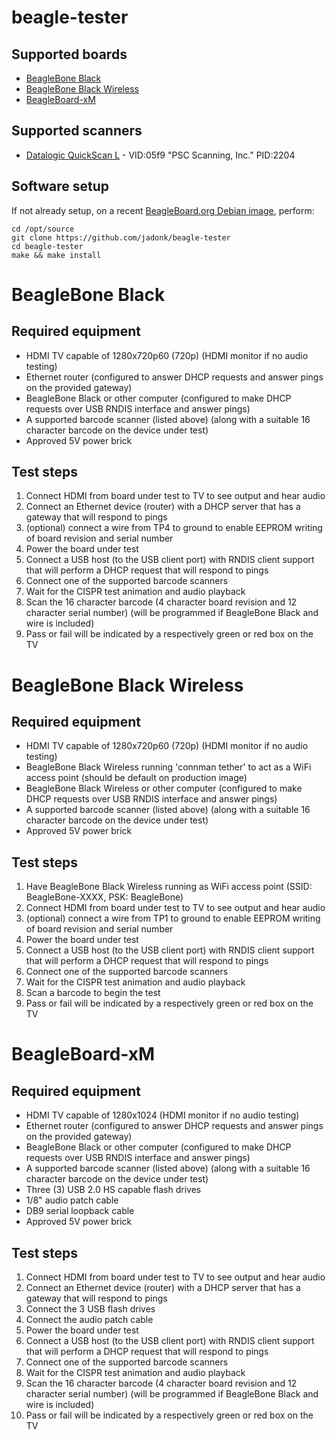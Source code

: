 # beagle-tester

## Supported boards

* [BeagleBone Black](#beaglebone-black)
* [BeagleBone Black Wireless](#beaglebone-black-wireless)
* [BeagleBoard-xM](#beagleboard-xm)

## Supported scanners

* [Datalogic QuickScan L](http://www.datalogic.com/eng/products/automatic-data-capture/general-duty-handheld-scanners/quickscan-l-qd2300-pd-166.html) - VID:05f9 "PSC Scanning, Inc." PID:2204 

## Software setup

If not already setup, on a recent [BeagleBoard.org Debian image](https://beagleboard.org/latest-images), perform:

    cd /opt/source
    git clone https://github.com/jadonk/beagle-tester
    cd beagle-tester
    make && make install

# BeagleBone Black

## Required equipment

* HDMI TV capable of 1280x720p60 (720p) (HDMI monitor if no audio testing)
* Ethernet router (configured to answer DHCP requests and answer pings on the provided gateway)
* BeagleBone Black or other computer (configured to make DHCP requests over USB RNDIS interface and answer pings)
* A supported barcode scanner (listed above) (along with a suitable 16 character barcode on the device under test)
* Approved 5V power brick

## Test steps

1. Connect HDMI from board under test to TV to see output and hear audio
2. Connect an Ethernet device (router) with a DHCP server that has a gateway that will respond to pings
3. (optional) connect a wire from TP4 to ground to enable EEPROM writing of board revision and serial number
4. Power the board under test
5. Connect a USB host (to the USB client port) with RNDIS client support that will perform a DHCP request that will respond to pings
6. Connect one of the supported barcode scanners
7. Wait for the CISPR test animation and audio playback
8. Scan the 16 character barcode (4 character board revision and 12 character serial number) (will be programmed if BeagleBone Black and wire is included)
9. Pass or fail will be indicated by a respectively green or red box on the TV

# BeagleBone Black Wireless

## Required equipment

* HDMI TV capable of 1280x720p60 (720p) (HDMI monitor if no audio testing)
* BeagleBone Black Wireless running 'connman tether' to act as a WiFi access point (should be default on production image)
* BeagleBone Black Wireless or other computer (configured to make DHCP requests over USB RNDIS interface and answer pings)
* A supported barcode scanner (listed above) (along with a suitable 16 character barcode on the device under test)
* Approved 5V power brick

## Test steps

1. Have BeagleBone Black Wireless running as WiFi access point (SSID: BeagleBone-XXXX, PSK: BeagleBone)
2. Connect HDMI from board under test to TV to see output and hear audio
3. (optional) connect a wire from TP1 to ground to enable EEPROM writing of board revision and serial number
4. Power the board under test
5. Connect a USB host (to the USB client port) with RNDIS client support that will perform a DHCP request that will respond to pings
6. Connect one of the supported barcode scanners
7. Wait for the CISPR test animation and audio playback
8. Scan a barcode to begin the test
9. Pass or fail will be indicated by a respectively green or red box on the TV

# BeagleBoard-xM

## Required equipment

* HDMI TV capable of 1280x1024 (HDMI monitor if no audio testing)
* Ethernet router (configured to answer DHCP requests and answer pings on the provided gateway)
* BeagleBone Black or other computer (configured to make DHCP requests over USB RNDIS interface and answer pings)
* A supported barcode scanner (listed above) (along with a suitable 16 character barcode on the device under test)
* Three (3) USB 2.0 HS capable flash drives
* 1/8" audio patch cable
* DB9 serial loopback cable
* Approved 5V power brick

## Test steps

1. Connect HDMI from board under test to TV to see output and hear audio
2. Connect an Ethernet device (router) with a DHCP server that has a gateway that will respond to pings
3. Connect the 3 USB flash drives
4. Connect the audio patch cable
5. Power the board under test
6. Connect a USB host (to the USB client port) with RNDIS client support that will perform a DHCP request that will respond to pings
7. Connect one of the supported barcode scanners
8. Wait for the CISPR test animation and audio playback
9. Scan the 16 character barcode (4 character board revision and 12 character serial number) (will be programmed if BeagleBone Black and wire is included)
10. Pass or fail will be indicated by a respectively green or red box on the TV

